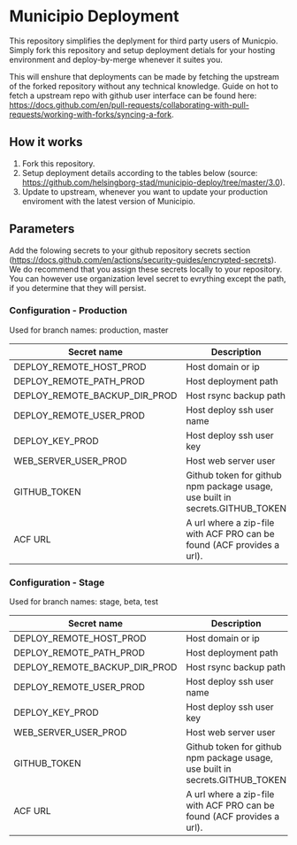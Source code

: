 # Municipio Deployment
This repository simplifies the deplyment for third party users of Municpio. Simply fork this repository and setup deployment detials for your hosting environment and deploy-by-merge whenever it suites you. 

This will enshure that deployments can be made by fetching the upstream of the forked repository without any technical knowledge. Guide on hot to fetch a upstream repo with github user interface can be found here: https://docs.github.com/en/pull-requests/collaborating-with-pull-requests/working-with-forks/syncing-a-fork.

## How it works
1. Fork this repository.
2. Setup deployment details according to the tables below (source:  https://github.com/helsingborg-stad/municipio-deploy/tree/master/3.0).
3. Update to upstream, whenever you want to update your production enviroment with the latest version of Municipio.

## Parameters
Add the folowing secrets to your github repository secrets section (https://docs.github.com/en/actions/security-guides/encrypted-secrets). We do recommend that you assign these secrets locally to your repository. You can however use organization level secret to evrything except the path, if you determine that they will persist. 

### Configuration - Production
Used for branch names: production, master

| Secret name                     | Description                                                                  | Required |
|---------------------------------|------------------------------------------------------------------------------|----------|
| DEPLOY_REMOTE_HOST_PROD         | Host domain or ip                                                            | true     |
| DEPLOY_REMOTE_PATH_PROD         | Host deployment path                                                         | true     |
| DEPLOY_REMOTE_BACKUP_DIR_PROD   | Host rsync backup path                                                       | true     |
| DEPLOY_REMOTE_USER_PROD         | Host deploy ssh user name                                                    | true     |
| DEPLOY_KEY_PROD                 | Host deploy ssh user key                                                     | true     |
| WEB_SERVER_USER_PROD            | Host web server user                                                         | true     |
| GITHUB_TOKEN                    | Github token for github npm package usage, use built in secrets.GITHUB_TOKEN | true     |
| ACF URL                         | A url where a zip-file with ACF PRO can be found (ACF provides a url).       | true     |

### Configuration - Stage
Used for branch names: stage, beta, test

| Secret name                     | Description                                                                  | Required |
|---------------------------------|------------------------------------------------------------------------------|----------|
| DEPLOY_REMOTE_HOST_PROD         | Host domain or ip                                                            | true     |
| DEPLOY_REMOTE_PATH_PROD         | Host deployment path                                                         | true     |
| DEPLOY_REMOTE_BACKUP_DIR_PROD   | Host rsync backup path                                                       | true     |
| DEPLOY_REMOTE_USER_PROD         | Host deploy ssh user name                                                    | true     |
| DEPLOY_KEY_PROD                 | Host deploy ssh user key                                                     | true     |
| WEB_SERVER_USER_PROD            | Host web server user                                                         | true     |
| GITHUB_TOKEN                    | Github token for github npm package usage, use built in secrets.GITHUB_TOKEN | true     |
| ACF URL                         | A url where a zip-file with ACF PRO can be found (ACF provides a url).       | true     |